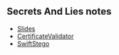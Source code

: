 Secrets And Lies notes
----------------------

* [Slides](secrets.key)
* [CertificateValidator](https://github.com/rnapier/CertificateValidator)
* [SwiftStego](https://github.com/rnapier/SwiftStego)
